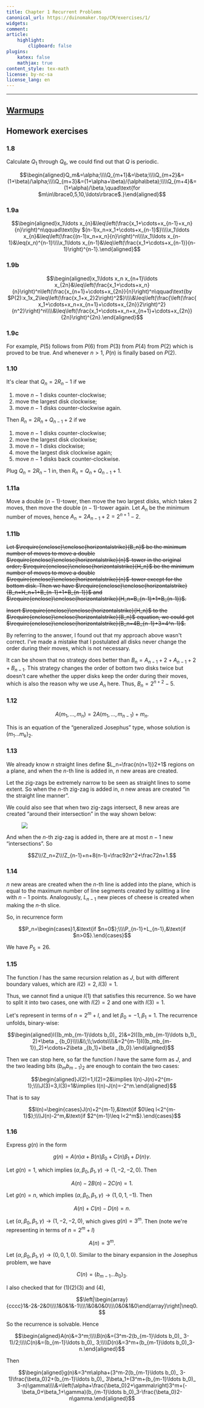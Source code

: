```yaml
---
title: Chapter 1 Recurrent Problems
canonical_url: https://duinomaker.top/CM/exercises/1/
widgets:
comment:
article:
    highlight:
        clipboard: false
plugins:
    katex: false
    mathjax: true
content_style: tex-math
license: by-nc-sa
license_lang: en
---
```


---

## <a href="https://cdn.jsdelivr.net/gh/duinomaker/HexoBlog@latest/source/images/CM/warmups_1.jpg" class="has-link-grey" style="text-decoration: underline;">Warmups</a>

## Homework exercises

### 1.8

Calculate $Q_1$ through $Q_6$, we could find out that $Q$ is periodic.

$$\begin{aligned}Q_m&=\alpha;\\\\Q_{m+1}&=\beta;\\\\Q_{m+2}&=(1+\beta)/\alpha;\\\\Q_{m+3}&=(1+\alpha+\beta)/(\alpha\beta);\\\\Q_{m+4}&=(1+\alpha)/\beta,\quad\text{for $m\in\lbrace0,5,10,\ldots\rbrace$.}\end{aligned}$$

### 1.9a

$$\begin{aligned}x_1\ldots x_{n}&\leq\left(\frac{x_1+\cdots+x_{n-1}+x_n}{n}\right)^n\qquad\text{by $(n-1)x_n=x_1+\cdots+x_{n-1}$}\\\\x_1\ldots x_{n}&\leq\left(\frac{(n-1)x_n+x_n}{n}\right)^n\\\\x_1\ldots x_{n-1}&\leq(x_n)^{n-1}\\\\x_1\ldots x_{n-1}&\leq\left(\frac{x_1+\cdots+x_{n-1}}{n-1}\right)^{n-1}.\end{aligned}$$

### 1.9b

$$\begin{aligned}x_1\ldots x_n x_{n+1}\ldots x_{2n}&\leq\left(\frac{x_1+\cdots+x_n}{n}\right)^n\left(\frac{x_{n+1}+\cdots+x_{2n}}{n}\right)^n\qquad\text{by $P(2):x_1x_2\leq\left(\frac{x_1+x_2}2\right)^2$}\\\\&\leq\left(\frac{\left(\frac{x_1+\cdots+x_n+x_{n+1}+\cdots+x_{2n}}2\right)^2}{n^2}\right)^n\\\\&\leq\left(\frac{x_1+\cdots+x_n+x_{n+1}+\cdots+x_{2n}}{2n}\right)^{2n}.\end{aligned}$$

### 1.9c

For example, $P(5)$ follows from $P(6)$ from $P(3)$ from $P(4)$ from $P(2)$ which is proved to be true. And whenever $n>1$, $P(n)$ is finally based on $P(2)$.

### 1.10

It's clear that $Q_n=2R_n-1$ if we

1. move $n-1$ disks counter-clockwise;
2. move the largest disk clockwise;
3. move $n-1$ disks counter-clockwise again.

Then $R_n=2R_n+Q_{n-1}+2$ if we

1. move $n-1$ disks counter-clockwise;
2. move the largest disk clockwise;
3. move $n-1$ disks clockwise;
4. move the largest disk clockwise again;
5. move $n-1$ disks back counter-clockwise.

Plug $Q_n=2R_n-1$ in, then $R_n=Q_n+Q_{n-1}+1$.

### 1.11a

Move a double $(n-1)$-tower, then move the two largest disks, which takes $2$ moves, then move the double $(n-1)$-tower again. Let $A_n$ be the minimum number of moves, hence $A_n=2A_{n-1}+2=2^{n+1}-2$.

### 1.11b

~~Let $\require{enclose}\enclose{horizontalstrike}{B_n}$ be the minimum number of moves to move a double $\require{enclose}\enclose{horizontalstrike}{n}$-tower in the original order; $\require{enclose}\enclose{horizontalstrike}{H_n}$ be the minimum number of moves to move a double $\require{enclose}\enclose{horizontalstrike}{n}$-tower except for the bottom disk. Then we have $\require{enclose}\enclose{horizontalstrike}{B_n=H_n+1+B_{n-1}+1+B_{n-1}}$ and $\require{enclose}\enclose{horizontalstrike}{H_n=B_{n-1}+1+B_{n-1}}$.~~

~~Insert $\require{enclose}\enclose{horizontalstrike}{H_n}$ to the $\require{enclose}\enclose{horizontalstrike}{B_n}$ equation, we could get $\require{enclose}\enclose{horizontalstrike}{B_n=4B_{n-1}+3=4^n-1}$.~~

By referring to the answer, I found out that my approach above wasn't correct. I've made a mistake that I postulated all disks never change the order during their moves, which is not necessary.

It can be shown that no strategy does better than $B_n=A_{n-1}+2+A_{n-1}+2+B_{n-1}$. This strategy changes the order of bottom two disks twice but doesn't care whether the upper disks keep the order during their moves, which is also the reason why we use $A_n$ here. Thus, $B_n=2^{n+2}-5$.

### 1.12

$$A(m_1,\ldots,m_n)=2A(m_1,\ldots,m_{n-1})+m_n.$$

This is an equation of the “generalized Josephus” type, whose solution is $(m_1\ldots m_k)_2$.

### 1.13

We already know $n$ straight lines define $L_n=\frac{n(n+1)}2+1$ regions on a plane, and when the $n$-th line is added in, $n$ new areas are created.

Let the zig-zags be extremely narrow to be seen as straight lines to some extent. So when the $n$-th zig-zag is added in, $n$ new areas are created “in the straight line manner”.

We could also see that when two zig-zags intersect, $8$ new areas are created “around their intersection” in the way shown below:

<figure class="image">
<img src="https://cdn.jsdelivr.net/gh/duinomaker/HexoBlog@latest/source/images/CM/exercises-1_1.jpg" class="image illustration" />
</figure>

And when the $n$-th zig-zag is added in, there are at most $n-1$ new “intersections”. So

$$Z\\!Z_n=Z\\!Z_{n-1}+n+8(n-1)=\frac92n^2+\frac72n+1.$$

### 1.14

$n$ new areas are created when the $n$-th line is added into the plane, which is equal to the maximum number of line segments created by splitting a line with $n-1$ points. Analogously, $L_{n-1}$ new pieces of cheese is created when making the $n$-th slice.

So, in recurrence form

$$P_n=\begin{cases}1,&\text{if $n=0$};\\\\P_{n-1}+L_{n-1},&\text{if $n>0$}.\end{cases}$$

We have $P_5=26$.

### 1.15

The function $I$ has the same recursion relation as $J$, but with different boundary values, which are $I(2)=2,I(3)=1$.

Thus, we cannot find a unique $I(1)$ that satisfies this recurrence. So we have to split it into two cases, one with $I(2)=2$ and one with $I(3)=1$.

Let's represent in terms of $n=2^m+l$, and let $\beta_0=-1,\beta_1=1$. The recurrence unfolds, binary-wise:

$$\begin{aligned}I((b_mb_{m-1}\ldots b_0)_ 2)&=2I((b_mb_{m-1}\ldots b_1)_ 2)+\beta _ {b_0}\\\\&\\;\\;\vdots\\\\&=2^{m-1}I((b_mb_{m-1})_2)+\cdots+2\beta _{b_1}+\beta _{b_0}.\end{aligned}$$

Then we can stop here, so far the function $I$ have the same form as $J$, and the two leading bits $(b_mb_{m-1})_2$ are enough to contain the two cases:

$$\begin{aligned}J(2)=1,I(2)=2&\implies I(n)-J(n)=2^{m-1};\\\\J(3)=3,I(3)=1&\implies I(n)-J(n)=-2^m.\end{aligned}$$

That is to say

$$I(n)=\begin{cases}J(n)+2^{m-1},&\text{if $0\leq l<2^{m-1}$};\\\\J(n)-2^m,&\text{if $2^{m-1}\leq l<2^m$}.\end{cases}$$

### 1.16

Express $g(n)$ in the form

$$g(n)=A(n)\alpha+B(n)\beta_0+C(n)\beta_1+D(n)\gamma.$$

Let $g(n)=1$, which implies $(\alpha,\beta_0,\beta_1,\gamma)\to(1,-2,-2,0)$. Then

$$A(n)-2B(n)-2C(n)=1.\tag{1}$$

Let $g(n)=n$, which implies $(\alpha,\beta_0,\beta_1,\gamma)\to(1,0,1,-1)$. Then

$$A(n)+C(n)-D(n)=n.\tag{2}$$

Let $(\alpha,\beta_0,\beta_1,\gamma)\to(1,-2,-2,0)$, which gives $g(n)=3^m$. Then (note we're representing in terms of $n=2^m+l$)

$$A(n)=3^m.\tag{3}$$

Let $(\alpha,\beta_0,\beta_1,\gamma)\to(0,0,1,0)$. Similar to the binary expansion in the Josephus problem, we have

$$C(n)=(b_{m-1}\ldots b_0)_3.\tag{4}$$

I also checked that for $(1)(2)(3)$ and $(4)$,

$$\left|\begin{array}{cccc}1&-2&-2&0\\\\1&0&1&-1\\\\1&0&0&0\\\\0&0&1&0\end{array}\right|\neq0.$$

So the recurrence is solvable. Hence

$$\begin{aligned}A(n)&=3^m;\\\\B(n)&=(3^m-2(b_{m-1}\ldots b_0)_ 3-1)/2;\\\\C(n)&=(b_{m-1}\ldots b_0)_ 3;\\\\D(n)&=3^m+(b_{m-1}\ldots b_0)_3-n.\end{aligned}$$

Then

$$\begin{aligned}g(n)&=3^m\alpha+(3^m-2(b_{m-1}\ldots b_0)_ 3-1)\frac{\beta_0}2+(b_{m-1}\ldots b_0)_ 3\beta_1+(3^m+(b_{m-1}\ldots b_0)_ 3-n)\gamma\\\\&=\left(\alpha+\frac{\beta_0}2+\gamma\right)3^m+(-\beta_0+\beta_1+\gamma)(b_{m-1}\ldots b_0)_3-\frac{\beta_0}2-n\gamma.\end{aligned}$$